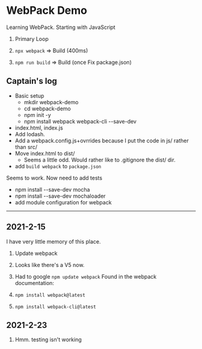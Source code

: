 # WebPack Demo

Learning WebPack. Starting with JavaScript

1. Primary Loop

  1. `npx webpack` => Build (400ms)

  2. `npm run build` => Build (once Fix package.json)



## Captain's log

* Basic setup
  * mkdir webpack-demo
  * cd webpack-demo
  * npm init -y
  * npm install webpack webpack-cli --save-dev
* index.html, index.js
* Add lodash.
* Add a webpack.config.js+ovrrides because I put the code in js/ rather than src/
* Move index.html to dist/
  * Seems a little odd. Would rather like to .gitignore the dist/ dir.
* add `build webpack` to `package.json`

Seems to work. Now need to add tests

* npm install --save-dev mocha
* npm install --save-dev mochaloader
* add module configuration for webpack

---

## 2021-2-15

I have very little memory of this place.

1. Update webpack

  1. Looks like there's a V5 now.
  2. Had to google `npm update webpack` Found in the webpack documentation:
  3. `npm install webpack@latest`
  4. `npm install webpack-cli@latest`

## 2021-2-23

1. Hmm. testing isn't working
